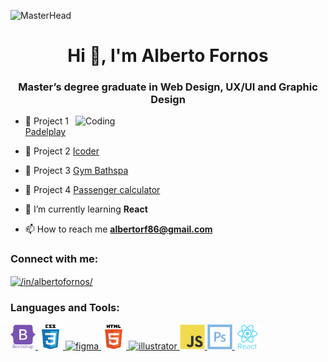 ![MasterHead](https://camo.githubusercontent.com/ba9f3bd30647e352a3f5e1e45eb45c6ec7bad6155cd16aaedf4a426738da0ca5/68747470733a2f2f696e646f616e616c79746963612e636f6d2f7374617469632f696d616765732f62616e6e6572722e676966)
<h1 align="center">Hi 👋, I'm Alberto Fornos</h1>
<h3 align="center">Master’s degree graduate in Web Design, UX/UI and Graphic Design</h3>

<img align="right" alt="Coding" width="400" src="https://cdn.dribbble.com/users/926537/screenshots/4502924/media/18181eb39eec9784db256e246954adba.gif">

- 🔭 Project 1 [Padelplay](https://github.com/albertorf86/Padelplaymadrid)

- 🔭 Project 2 [Icoder](https://github.com/albertorf86/icoder)

- 🔭 Project 3 [Gym Bathspa](https://github.com/albertorf86/gym-bathspa)

- 🔭 Project 4 [Passenger calculator](https://github.com/albertorf86/passenger-calculator)

- 🌱 I’m currently learning **React**

- 📫 How to reach me **albertorf86@gmail.com**

<h3 align="left">Connect with me:</h3>
<p align="left">
<a href="https://linkedin.com/in/albertofornos/" target="blank"><img align="center" src="https://raw.githubusercontent.com/rahuldkjain/github-profile-readme-generator/master/src/images/icons/Social/linked-in-alt.svg" alt="/in/albertofornos/" height="30" width="40" /></a>
</p>

<h3 align="left">Languages and Tools:</h3>
<p align="left"> <a href="https://getbootstrap.com" target="_blank" rel="noreferrer"> <img src="https://raw.githubusercontent.com/devicons/devicon/master/icons/bootstrap/bootstrap-plain-wordmark.svg" alt="bootstrap" width="40" height="40"/> </a> <a href="https://www.w3schools.com/css/" target="_blank" rel="noreferrer"> <img src="https://raw.githubusercontent.com/devicons/devicon/master/icons/css3/css3-original-wordmark.svg" alt="css3" width="40" height="40"/> </a> <a href="https://www.figma.com/" target="_blank" rel="noreferrer"> <img src="https://www.vectorlogo.zone/logos/figma/figma-icon.svg" alt="figma" width="40" height="40"/> </a> <a href="https://www.w3.org/html/" target="_blank" rel="noreferrer"> <img src="https://raw.githubusercontent.com/devicons/devicon/master/icons/html5/html5-original-wordmark.svg" alt="html5" width="40" height="40"/> </a> <a href="https://www.adobe.com/in/products/illustrator.html" target="_blank" rel="noreferrer"> <img src="https://www.vectorlogo.zone/logos/adobe_illustrator/adobe_illustrator-icon.svg" alt="illustrator" width="40" height="40"/> </a> <a href="https://developer.mozilla.org/en-US/docs/Web/JavaScript" target="_blank" rel="noreferrer"> <img src="https://raw.githubusercontent.com/devicons/devicon/master/icons/javascript/javascript-original.svg" alt="javascript" width="40" height="40"/> </a> <a href="https://www.photoshop.com/en" target="_blank" rel="noreferrer"> <img src="https://raw.githubusercontent.com/devicons/devicon/master/icons/photoshop/photoshop-line.svg" alt="photoshop" width="40" height="40"/> </a> <a href="https://reactjs.org/" target="_blank" rel="noreferrer"> <img src="https://raw.githubusercontent.com/devicons/devicon/master/icons/react/react-original-wordmark.svg" alt="react" width="40" height="40"/> </a> </p>
